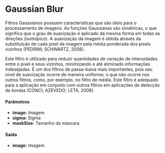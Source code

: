 # Gaussian Blur

Filtros Gaussianos possuem características que são úteis para o processamento de imagens. As funções Gaussianas são simétricas, o que significa que o grau de suavização é aplicado da mesma forma em todas as direções (isotrópico). A suavização da imagem é obtida através da substituição de cada pixel da imagem pela média ponderada dos pixels vizinhos (PEDRINI; SCHWARTZ, 2008).

Este filtro é utilizado para reduzir quantidades de variação de intensidades entre o pixel e seus vizinhos, minimizando e até eliminado informações indesejadas. É um dos filtros de passa-baixa mais importantes, pois seu nível de suavização ocorre de maneira uniforme, o que não ocorre nos outros filtros, como, por exemplo, no filtro de média. Este filtro é adequado para a aplicação em conjunto com outros filtros em aplicações de detecção de bordas (CONCI; AZEVEDO; LETA, 2008).

#### Parâmetros
* __image:__ Imagem
* __sigma:__ Sigma
* __maskSize:__ Tamanho da máscara

#### Saída
* __image:__ Imagem
